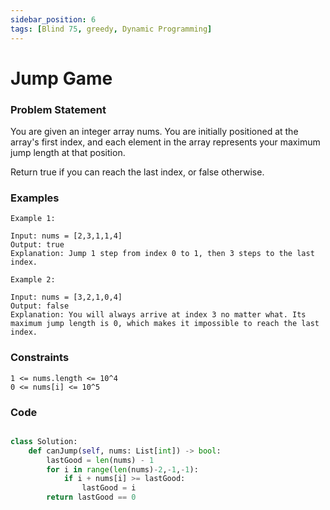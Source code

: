 ```yaml
---
sidebar_position: 6
tags: [Blind 75, greedy, Dynamic Programming]
---
```


# Jump Game

### Problem Statement

You are given an integer array nums. You are initially positioned at the array's first index, and each element in the array represents your maximum jump length at that position.

Return true if you can reach the last index, or false otherwise.

### Examples

```
Example 1:

Input: nums = [2,3,1,1,4]
Output: true
Explanation: Jump 1 step from index 0 to 1, then 3 steps to the last index.

Example 2:

Input: nums = [3,2,1,0,4]
Output: false
Explanation: You will always arrive at index 3 no matter what. Its maximum jump length is 0, which makes it impossible to reach the last index.
```

### Constraints

```
1 <= nums.length <= 10^4
0 <= nums[i] <= 10^5
```

### Code

```python title="Python3 Code"

class Solution:
    def canJump(self, nums: List[int]) -> bool:
        lastGood = len(nums) - 1
        for i in range(len(nums)-2,-1,-1):
            if i + nums[i] >= lastGood:
                lastGood = i
        return lastGood == 0

```
